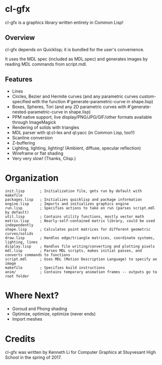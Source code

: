 # cl-gfx

cl-gfx is a graphics library written entirely in Common Lisp!

## Overview

cl-gfx depends on Quicklisp; it is bundled for the user's convenience.

It uses the MDL spec (included as MDL.spec) and generates images by reading MDL commands from script.mdl.

## Features

- Lines
- Circles, Bezier and Hermite curves (and any parametric curves custom-specified with the function #'generate-parametric-curve in shape.lisp)
- Boxes, Spheres, Tori (and any 2D parametric curves with #'generate-nested-parametric-curve in shape.lisp)
- PPM native support, live display/PNG/JPG/GIF/other formats available through ImageMagick
- Rendering of solids with triangles
- MDL parser with ql:cl-lex and ql:yacc (in Common Lisp, too!!)
- Scanline conversion
- Z-buffering
- Lighting, lighting, lighting! (Ambient, diffuse, specular reflection)
- Wireframe or flat shading
- Very very slow! (Thanks, Clisp.)

# Organization

    init.lisp       ; Initialization file, gets run by default with makefile
    packages.lisp   ; Initializes quicklisp and package information
    engine.lisp     ; Imports and initializes graphics engine
    run.lisp        ; Specifies actions to take on run (parses script.mdl by default)
    util.lisp       ; Contains utility functions, mostly vector math
    matrix.lisp     ; Nearly-self-contained matrix library, could be used independently
    shape.lisp      ; Calculates point matrices for different geometric curves/solids
    draw.lisp       ; Handles edge/triangle matrices, coordinate systems, lighting, lines
    display.lisp    ; Handles file writing/converting and plotting pixels
    mdl.lisp        ; Parses MDL scripts, makes initial passes, and converts commands to functions
    script.mdl      ; Uses MDL (Motion Description Language) to specify an image
    makefile        ; Specifies build instructions
    anim/           ; Contains temporary animation frames -- outputs go to root folder

# Where Next?

- Goroud and Phong shading
- Optimize, optimize, optimize (never ends)
- Import meshes

# Credits

cl-gfx was written by Kenneth Li for Computer Graphics at Stuyvesant High School in the spring of 2017.

